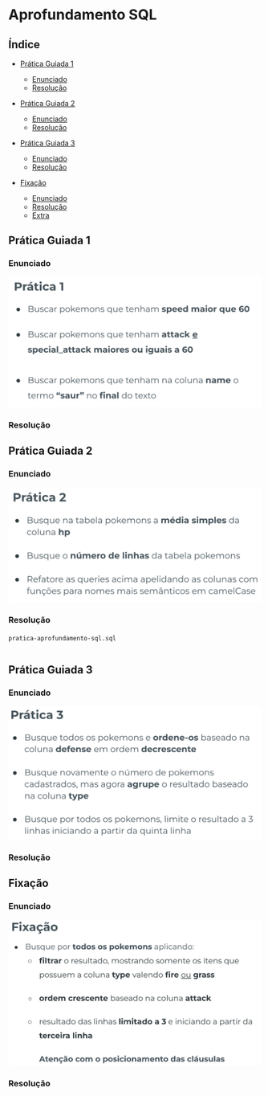 # Aprofundamento SQL

## Índice

-   [Prática Guiada 1](#prática-guiada-1)

    -   [Enunciado](#enunciado)
    -   [Resolução](#resolução)

-   [Prática Guiada 2](#prática-guiada-2)

    -   [Enunciado](#enunciado-1)
    -   [Resolução](#resoluc3a7c3a3o-1)

-   [Prática Guiada 3](#prática-guiada-3)

    -   [Enunciado](#enunciado-2)
    -   [Resolução](#resoluc3a7c3a3o-2)

-   [Fixação](#fixação)

    -   [Enunciado](#enunciado-3)
    -   [Resolução](#resoluc3a7c3a3o-3)
    -   [Extra](#extra)

## Prática Guiada 1

### Enunciado

![Alt text](image.png)

### Resolução

## Prática Guiada 2

### Enunciado

![Alt text](image-1.png)

### Resolução

`pratica-aprofundamento-sql.sql`

```sql

```

## Prática Guiada 3

### Enunciado

![Alt text](image-2.png)

### Resolução

## Fixação

### Enunciado

![Alt text](image-3.png)

### Resolução

```sql

```
